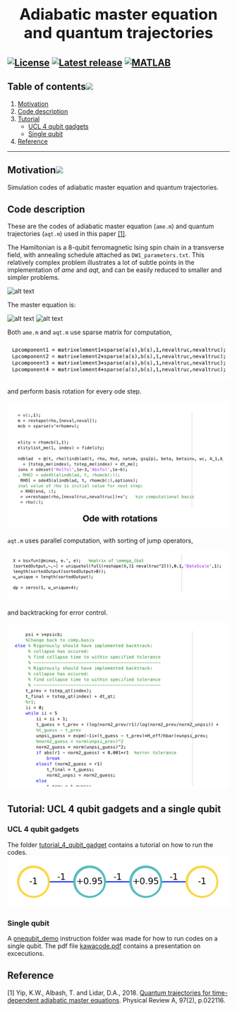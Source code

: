 <h1 align="center" style="display: block; font-size: 2.5em; font-weight: bold; margin-block-start: 1em; margin-block-end: 1em;">
<br><br><strong> Adiabatic master equation and quantum trajectories</strong>
</h1>

[![License](https://img.shields.io/badge/License-Apache_2.0-blue.svg)](https://opensource.org/licenses/Apache-2.0)
[![Latest release](https://img.shields.io/github/v/release/USCqserver/Adiabatic-master-equation-and-quantum-trajectories)](https://github.com/USCqserver/Adiabatic-master-equation-and-quantum-trajectories/releases/tag/v2.0.0)
[![MATLAB](https://img.shields.io/badge/MATLAB-R2022a-BLUE.svg)](https://www.mathworks.com/login?uri=%2Fdownloads%2Fprerelease)
---

## Table of contents[![](./docs/img/pin.svg)](#table-of-contents)
1. [Motivation](#motivation)
2. [Code description](#codedescription)
3. [Tutorial](#tutorial)
    - [UCL 4 qubit gadgets](#ucl)
    - [Single qubit](#single)
4. [Reference](#reference)
---

## Motivation[![](./docs/img/pin.svg)](#motivation)
Simulation codes of adiabatic master equation and quantum trajectories.

## Code description <a name="codedescription"></a>
These are the codes of adiabatic master equation (`ame.m`) and quantum trajectories (`aqt.m`) used in this paper [[1]](#1).

The Hamiltonian is a 8-qubit ferromagnetic Ising spin chain in a transverse field, with annealing schedule attached as `DW1_parameters.txt`. This relatively complex problem illustrates a lot of subtle points in the implementation of *ame* and *aqt*, and can be easily reduced to smaller and simpler problems. 


![alt text](https://github.com/kwyip/Adiabatic-master-equation-and-quantum-trajectories/blob/master/8-qubit_chain.png)



The master equation is:

![alt text](https://github.com/kwyip/Adiabatic-master-equation-and-quantum-trajectories/blob/master/ame1.png)
![alt text](https://github.com/kwyip/Adiabatic-master-equation-and-quantum-trajectories/blob/master/ame2.png)









Both `ame.m` and `aqt.m` use sparse matrix for computation,

![alt text](https://github.com/USCqserver/Adiabatic-master-equation-and-quantum-trajectories/blob/master/images/sparsem%20(1).png)

and perform basis rotation for every ode step.

![alt text](https://github.com/USCqserver/Adiabatic-master-equation-and-quantum-trajectories/blob/master/images/rotation%20(1).png)

`aqt.m` uses parallel computation, with sorting of jump operators,

![alt text](https://github.com/USCqserver/Adiabatic-master-equation-and-quantum-trajectories/blob/master/images/sortingjump%20(1).png)

and backtracking for error control.

![alt text](https://github.com/USCqserver/Adiabatic-master-equation-and-quantum-trajectories/blob/master/images/backtracking%20(1).png)


## Tutorial: UCL 4 qubit gadgets and a single qubit <a name="tutorial"></a>
### UCL 4 qubit gadgets <a name="ucl"></a>
The folder [tutorial_4_qubit_gadget](https://github.com/USCqserver/Adiabatic-master-equation-and-quantum-trajectories/tree/master/tutorial_4_qubit_gadget) contains a tutorial on how to run the codes. 
![alt text](https://github.com/USCqserver/Adiabatic-master-equation-and-quantum-trajectories/blob/master/images/4-qubit.png)
### Single qubit <a name="single"></a>
A [onequbit_demo](https://github.com/USCqserver/Adiabatic-master-equation-and-quantum-trajectories/tree/master/tutorial_4_qubit_gadget/onequbit_demo) instruction folder was made for how to run codes on a single qubit. The pdf file [kawacode.pdf](https://github.com/USCqserver/Adiabatic-master-equation-and-quantum-trajectories/blob/master/tutorial_4_qubit_gadget/kawacode.pdf) contains a presentation on excecutions.

## Reference <a name="reference"></a>
<a id="1">[1]</a> 
Yip, K.W., Albash, T. and Lidar, D.A., 2018. [Quantum trajectories for time-dependent adiabatic master equations](https://arxiv.org/pdf/1710.03431.pdf). Physical Review A, 97(2), p.022116.
